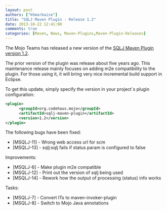 ```yaml
---
layout: post
authors: ["khmarbaise"]
title: "SQLJ Maven Plugin - Release 1.2"
date: 2013-10-22 12:41:00
comments: true
categories: [Maven, News, Maven-Plugins,Maven-Plugin-Releases]
---
```


The Mojo Teams has released a new version of the [SQLJ Maven Plugin version 1.2](http://mojo.codehaus.org/sqlj-maven-plugin).

The prior version of the plugin was release about five years ago. This maintenance release mainly focuses on adding m2e 
compatibility to the plugin. For those using it, it will bring very nice incremental build support in Eclipse.

<!-- more -->

To get this update, simply specify the version in your project`s plugin configuration:

```xml
<plugin>
      <groupId>org.codehaus.mojo</groupId>
      <artifactId>sqlj-maven-plugin</artifactId>
      <version>1.2</version>
</plugin>
```

The following bugs have been fixed:

 * [MSQLJ-11] - Wrong web access url for scm
 * [MSQLJ-13] - sqlj:sqlj fails if status param is configured to false 

Improvements:

 * [MSQLJ-6] - Make plugin m2e compatible 
 * [MSQLJ-12] - Print out the version of sqlj being used 
 * [MSQLJ-14] - Rework how the output of processing (status) info works 

Tasks:

 * [MSQLJ-7] - Convert ITs to maven-invoker-plugin 
 * [MSQLJ-8] - Switch to Mojo Java annotations 
